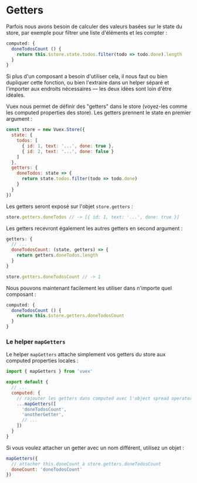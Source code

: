 
# Getters

Parfois nous avons besoin de calculer des valeurs basées sur le state du store, par exemple pour filtrer une liste d'éléments et les compter :

``` js
computed: {
  doneTodosCount () {
    return this.$store.state.todos.filter(todo => todo.done).length
  }
}
```

Si plus d'un composant a besoin d'utiliser cela, il nous faut ou bien dupliquer cette fonction, ou bien l'extraire dans un helper séparé et l'importer aux endroits nécessaires &mdash; les deux idées sont loin d'être idéales.

Vuex nous permet de définir des "getters" dans le store (voyez-les comme les computed properties des store). Les getters prennent le state en premier argument :

``` js
const store = new Vuex.Store({
  state: {
    todos: [
      { id: 1, text: '...', done: true },
      { id: 2, text: '...', done: false }
    ]
  },
  getters: {
    doneTodos: state => {
      return state.todos.filter(todo => todo.done)
    }
  }
})
```

Les getters seront exposé sur l'objet `store.getters` :

``` js
store.getters.doneTodos // -> [{ id: 1, text: '...', done: true }]
```

Les getters recevront également les autres getters en second argument :

``` js
getters: {
  // ...
  doneTodosCount: (state, getters) => {
    return getters.doneTodos.length
  }
}
```

``` js
store.getters.doneTodosCount // -> 1
```

Nous pouvons maintenant facilement les utiliser dans n'importe quel composant :

``` js
computed: {
  doneTodosCount () {
    return this.$store.getters.doneTodosCount
  }
}
```

### Le helper `mapGetters`

Le helper `mapGetters` attache simplement vos getters du store aux computed properties locales :

``` js
import { mapGetters } from 'vuex'

export default {
  // ...
  computed: {
    // rajouter les getters dans computed avec l'object spread operator
    ...mapGetters([
      'doneTodosCount',
      'anotherGetter',
      // ...
    ])
  }
}
```

Si vous voulez attacher un getter avec un nom différent, utilisez un objet :

``` js
mapGetters({
  // attacher this.doneCount à store.getters.doneTodosCount
  doneCount: 'doneTodosCount'
})
```
